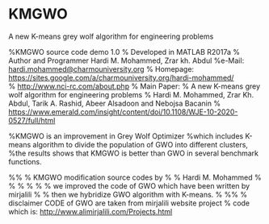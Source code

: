 # KMGWO
A new K-means grey wolf algorithm for engineering problems

%KMGWO source code demo 1.0
% Developed in MATLAB R2017a
% Author and Programmer Hardi M. Mohammed, Zrar kh. Abdul
%e-Mail: hardi.mohammed@charmouniversity.org
%       Homepage: https://sites.google.com/a/charmouniversity.org/hardi-mohammed/           
%                       http://www.nci-rc.com/about.php 
%   Main Paper: 
% A new K-means grey wolf algorithm for engineering problems
% Hardi M. Mohammed, Zrar Kh. Abdul, Tarik A. Rashid, Abeer Alsadoon and Nebojsa Bacanin
% https://www.emerald.com/insight/content/doi/10.1108/WJE-10-2020-0527/full/html 

%KMGWO  is an improvement in Grey Wolf Optimizer
%which includes K-means algorithm to divide the population of GWO into different clusters, 
%the results shows that KMGWO is better than GWO in several  benchmark functions.

%% % KMGWO modification source codes by % % Hardi M. Mohammed  % % % %
% % we improved the code of GWO which have been written by mirjalili % % then we hybridize GWO algorithm with K-means. % %%
% disclaimer CODE of  GWO are taken from mirjalili website project
% code which is: http://www.alimirjalili.com/Projects.html 
